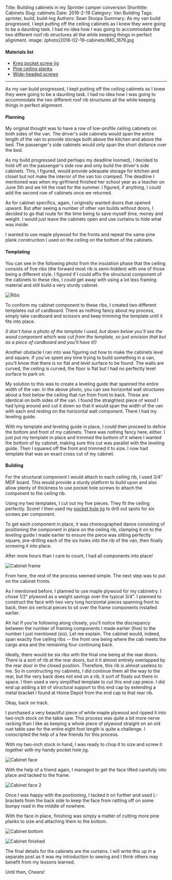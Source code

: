 Title: Building cabinets in my Sprinter camper conversion
Shorttitle: Cabinets
Slug: cabinets
Date: 2016-2-19
Category: Van Building
Tags: sprinter, build, build-log
Authors: Sean Stoops
Summary: As my van build progressed, I kept putting off the ceiling cabinets as I knew they were going to be a daunting task. I had no idea how I was going to accommodate the two different roof rib structures all the while keeping things in perfect alignment.
image: {photo}2016-02-19-cabinets/IMG_1676.jpg


#### Materials list

- [Kreg pocket screw jig](http://amzn.to/24eIh9a)
- [Pine ceiling planks](http://www.lowes.com/pd_409414-1487-VGRO+8+SWWPP___)
- [Wide-headed screws](http://www.homedepot.com/p/Everbilt-8-1-in-Lath-Sharp-Point-Screw-1-lb-Box-180-Pack-116103/205142867)

***

As my van build progressed, I kept putting off the ceiling cabinets as I knew they were going to be a daunting task. I had no idea how I was going to accommodate the two different roof rib structures all the while keeping things in perfect alignment.

#### Planning

My original thought was to have a row of low-profile ceiling cabinets on both sides of the van. The driver's side cabinets would span the entire length of the van to provide storage both above the kitchen and above the bed. The passenger's side cabinets would only span the short distance over the bed.

As my build progressed (and perhaps my deadline loomed), I decided to hold off on the passenger's side row and only build the driver's side cabinets. This, I figured, would provide adequate storage for kitchen and closet but not make the interior of the van too cramped. The deadline I mentioned was when my girlfriend finished her school year as a teacher on June 5th and we hit the road for the summer. I figured, if anything, I could add the second row of cabinets once we returned.

As for cabinet specifics, again, I originally wanted doors that opened upward. But after seeing a number of other van builds without doors, I decided to go that route for the time being to save myself time, money and weight. I would just leave the cabinets open and use curtains to hide what was inside.

I wanted to use maple plywood for the fronts and repeat the same pine plank construction I used on the ceiling on the bottom of the cabinets.

#### Templating

You can see in the following photo from the insulation phase that the ceiling consists of five ribs (the forward most rib is semi-hidden) with one of those being a different style. I figured if I could affix the structural component of the cabinets to these ribs, I could get away with using a lot less framing material and still build a very sturdy cabinet.

![Ribs]({photo}2016-02-19-cabinets/build_8_.jpg)

To conform my cabinet component to these ribs, I created two different templates out of cardboard. There as nothing fancy about my process, simply take cardboard and scissors and keep trimming the template until it fits into place.

*(I don't have a photo of the template I used, but down below you'll see the wood component which was cut from the template, so just envision that but as a piece of cardboard and you'll have it!)*

Another obstacle I ran into was figuring out how to make the cabinets level and square. If you've spent any time trying to build something in a van, you'll know that there is no flat and level surface to be found. The walls are curved, the ceiling is curved, the floor is flat but I had no perfectly level surface to park on.

My solution to this was to create a leveling guide that spanned the entire width of the van. In the above photo, you can see horizontal wall structures about a foot below the ceiling that run from front to back. These are identical on both sides of the van. I found the straightest piece of wood I had lying around and cut it down so that it would span the width of the van with each end resting on the horizontal wall component. There I had my leveling guide.

With my template and leveling guide in place, I could then proceed to define the bottom and front of my cabinets. There was nothing fancy here, either. I just put my template in place and trimmed the bottom of it where I wanted the bottom of by cabinet, making sure this cut was parallel with the leveling guide. Then I squared off the front and trimmed it to size. I now had template that was an exact cross cut of my cabinet.

#### Building

For the structural component I would attach to each ceiling rib, I used 3/4" MDF board. This would provide a sturdy platform to build upon and also allow plenty of thickness to use pocket hole screws to attach the component to the ceiling rib.

Using my two templates, I cut out my five pieces. They fit the ceiling perfectly. Score! I then used my [pocket hole jig](http://amzn.to/24eIh9a) to drill out spots for six screws per component.

To get each component in place, it was choreographed dance consisting of positioning the component in place on the ceiling rib, clamping it on to the leveling guide I made earlier to ensure the piece was sitting perfectly square, pre-drilling each of the six holes into the rib of the van, then finally screwing it into place.

After more hours than I care to count, I had all components into place!

![Cabinet frame]({photo}2016-02-19-cabinets/build_47_.jpg)

From here, the rest of the process seemed simple. The next step was to put on the cabinet fronts.

As I mentioned before, I planned to use maple plywood for my cabinetry. I chose 1/2" plywood as a weight savings over the typical 3/4". I planned to construct the face with two very long horizontal pieces spanning front to back, then six vertical pieces to sit over the frame components installed earlier.

Ah ha! If you're following along closely, you'll notice the discrepancy between the number of framing components I made earlier (five) to the number I just mentioned (six). Let me explain. The cabinet would, indeed, span exactly five ceiling ribs -- the front one being where the cab meets the cargo area and the remaining four continuing back.

Ideally, there would be six ribs with the final one being at the rear doors. There is a sort of rib at the rear doors, but it it almost entirely overlapped by the rear door in the closed position. Therefore, this rib is almost useless to me. So in constructing my cabinets, I did continue them all the way to the rear, but the very back does not end on a rib, it sort of floats out there in space. I then used a very simplified template to cut this end cap piece. I did end up adding a bit of structural support to this end cap by extending a metal bracket I found at Home Depot from the end cap to that rear rib.

Okay, back on track.

I purchased a very beautiful piece of white maple plywood and ripped it into two-inch stock on the table saw. This process was quite a bit more nerve racking than I like as keeping a whole piece of plywood straight on an old rust table saw for the entire eight foot length is quite a challenge. I conscripted the help of a few friends for this process.

With my two-inch stock in hand, I was ready to chop it to size and screw it together with my handy pocket hole jig.

![Cabinet face]({photo}2016-02-19-cabinets/build_49_.jpg)

With the help of a friend again, I managed to get the face lifted carefully into place and tacked to the frame.

![Cabinet face 2]({photo}2016-02-19-cabinets/build_50_.jpg)

Once I was happy with the positioning, I tacked it on further and used L-brackets from the back side to keep the face from rattling off on some bumpy road in the middle of nowhere.

With the face in place, finishing was simply a matter of cutting more pine planks to size and attaching them to the bottom.

![Cabinet bottom]({photo}2016-02-19-cabinets/build_52_.jpg)

![Cabinet finished]({photo}2016-02-19-cabinets/IMG_1675.jpg)

The final details for the cabinets are the curtains. I will write this up in a separate post as it was my introduction to sewing and I think others may benefit from my lessons learned.

Until then, Cheers!
